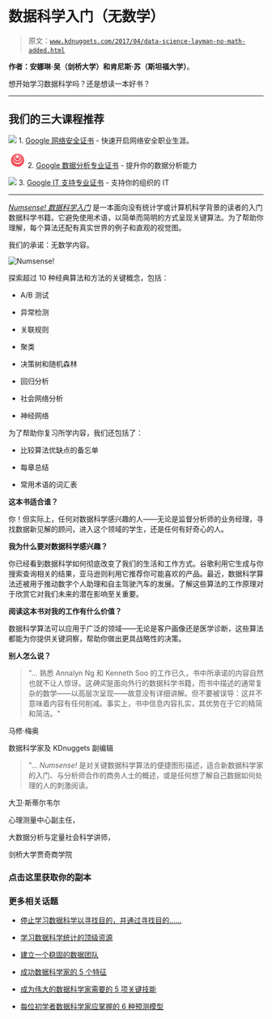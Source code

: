 # 数据科学入门（无数学）

> 原文：[`www.kdnuggets.com/2017/04/data-science-layman-no-math-added.html`](https://www.kdnuggets.com/2017/04/data-science-layman-no-math-added.html)

**作者：安娜琳·吴（剑桥大学）和肯尼斯·苏（斯坦福大学）**。

想开始学习数据科学吗？还是想读一本好书？

* * *

## 我们的三大课程推荐

![](img/0244c01ba9267c002ef39d4907e0b8fb.png) 1\. [Google 网络安全证书](https://www.kdnuggets.com/google-cybersecurity) - 快速开启网络安全职业生涯。

![](img/e225c49c3c91745821c8c0368bf04711.png) 2\. [Google 数据分析专业证书](https://www.kdnuggets.com/google-data-analytics) - 提升你的数据分析能力

![](img/0244c01ba9267c002ef39d4907e0b8fb.png) 3\. [Google IT 支持专业证书](https://www.kdnuggets.com/google-itsupport) - 支持你的组织的 IT

* * *

*[Numsense! 数据科学入门](http://getbook.at/numsense)* 是一本面向没有统计学或计算机科学背景的读者的入门数据科学书籍。它避免使用术语，以简单而简明的方式呈现关键算法。为了帮助你理解，每个算法还配有真实世界的例子和直观的视觉图。

我们的承诺：无数学内容。

![Numsense!](http://getbook.at/numsense)

探索超过 10 种经典算法和方法的关键概念，包括：

+   A/B 测试

+   异常检测

+   关联规则

+   聚类

+   决策树和随机森林

+   回归分析

+   社会网络分析

+   神经网络

为了帮助你复习所学内容，我们还包括了：

+   比较算法优缺点的备忘单

+   每章总结

+   常用术语的词汇表

**这本书适合谁？**

你！但实际上，任何对数据科学感兴趣的人——无论是监督分析师的业务经理，寻找数据新见解的顾问，进入这个领域的学生，还是任何有好奇心的人。

**我为什么要对数据科学感兴趣？**

你已经看到数据科学如何彻底改变了我们的生活和工作方式。谷歌利用它生成与你搜索查询相关的结果，亚马逊则利用它推荐你可能喜欢的产品。最近，数据科学算法还被用于推动数字个人助理和自主驾驶汽车的发展。了解这些算法的工作原理对于欣赏它对我们未来的潜在影响至关重要。

**阅读这本书对我的工作有什么价值？**

数据科学算法可以应用于广泛的领域——无论是客户画像还是医学诊断，这些算法都能为你提供关键洞察，帮助你做出更具战略性的决策。

**别人怎么说？**

> "... 熟悉 Annalyn Ng 和 Kenneth Soo 的工作已久，书中所承诺的内容自然也就不让人惊讶。这*确实*是面向外行的数据科学书籍，而书中描述的通常复杂的数学——以高层次呈现——故意没有详细讲解。但不要被误导：这并不意味着内容有任何削减。事实上，书中信息内容扎实，其优势在于它的精简和简洁。"

马修·梅奥

数据科学家及 KDnuggets 副编辑

> "... *Numsense!* 是对关键数据科学算法的便捷图形描述，适合新数据科学家的入门、与分析师合作的商务人士的概述，或是任何想了解自己数据如何处理的人的刺激阅读。

大卫·斯蒂尔韦尔

心理测量中心副主任，

大数据分析与定量社会科学讲师，

剑桥大学贾奇商学院

[](http://getbook.at/numsense)

### 点击这里获取你的副本

### 更多相关话题

+   [停止学习数据科学以寻找目的，并通过寻找目的……](https://www.kdnuggets.com/2021/12/stop-learning-data-science-find-purpose.html)

+   [学习数据科学统计的顶级资源](https://www.kdnuggets.com/2021/12/springboard-top-resources-learn-data-science-statistics.html)

+   [建立一个稳固的数据团队](https://www.kdnuggets.com/2021/12/build-solid-data-team.html)

+   [成功数据科学家的 5 个特征](https://www.kdnuggets.com/2021/12/5-characteristics-successful-data-scientist.html)

+   [成为伟大的数据科学家需要的 5 项关键技能](https://www.kdnuggets.com/2021/12/5-key-skills-needed-become-great-data-scientist.html)

+   [每位初学者数据科学家应掌握的 6 种预测模型](https://www.kdnuggets.com/2021/12/6-predictive-models-every-beginner-data-scientist-master.html)
